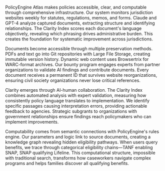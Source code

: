 PolicyEngine Atlas makes policies accessible, clear, and computable through comprehensive infrastructure. Our system monitors jurisdiction websites weekly for statutes, regulations, memos, and forms. Claude and GPT-4 analyze captured documents, extracting structure and identifying relationships. The Clarity Index scores each document's language objectively, revealing which phrasing drives administrative burden. This creates the foundation for systematic improvement across jurisdictions.

Documents become accessible through multiple preservation methods. PDFs and text go into Git repositories with Large File Storage, creating immutable version history. Dynamic web content uses Browsertrix for WARC-format archives. Our bounty program engages experts from partner organizations to validate AI findings and contribute documents. Every document receives a permanent ID that survives website reorganizations, ensuring civil society organizations never lose critical references.

Clarity emerges through AI-human collaboration. The Clarity Index combines automated analysis with expert validation, measuring how consistently policy language translates to implementation. We identify specific passages causing interpretation errors, providing actionable feedback to agencies. Strategic subgrants to organizations with government relationships ensure findings reach policymakers who can implement improvements.

Computability comes from semantic connections with PolicyEngine's rules engine. Our parameters and logic link to source documents, creating a knowledge graph revealing hidden eligibility pathways. When users query benefits, we trace through categorical eligibility chains—TANF enabling SNAP, SNAP qualifying Lifeline. This computational structure, impossible with traditional search, transforms how caseworkers navigate complex programs and helps families discover all qualifying benefits.